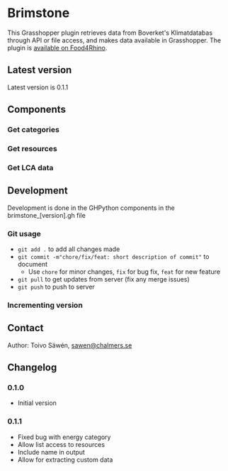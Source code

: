 # Brimstone

This Grasshopper plugin retrieves data from Boverket's Klimatdatabas through API or file access, and makes data available in Grasshopper. The plugin is [available on Food4Rhino](https://www.food4rhino.com/en/app/brimstone?lang=en).

## Latest version

Latest version is 0.1.1

## Components

### Get categories

### Get resources

### Get LCA data

## Development

Development is done in the GHPython components in the brimstone_[version].gh file

### Git usage

* `git add .` to add all changes made
* `git commit -m"chore/fix/feat: short description of commit"` to document
    * Use `chore` for minor changes, `fix` for bug fix, `feat` for new feature
* `git pull` to get updates from server (fix any merge issues)
* `git push` to push to server

### Incrementing version

## Contact

Author: Toivo Säwén, sawen@chalmers.se

## Changelog

### 0.1.0

* Initial version

### 0.1.1

* Fixed bug with energy category
* Allow list access to resources
* Include name in output
* Allow for extracting custom data